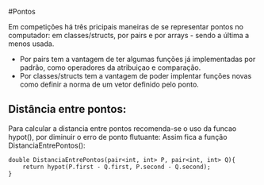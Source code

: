 #Pontos

Em competições há três pricipais maneiras de se representar pontos no computador: em classes/structs, por pairs e por arrays - sendo a última a menos usada.
* Por pairs tem a vantagem de ter algumas funções já implementadas por padrão, como operadores da atribuiçao e comparação.
* Por classes/structs tem a vantagem de poder implentar funções novas como definir a norma de um vetor definido pelo ponto.

## Distância entre pontos:

Para calcular a distancia entre pontos recomenda-se o uso da funcao hypot(), por diminuir o erro de ponto flutuante:
    Assim fica a função DistanciaEntrePontos():
    
    double DistanciaEntrePontos(pair<int, int> P, pair<int, int> Q){
        return hypot(P.first - Q.first, P.second - Q.second);
    }
